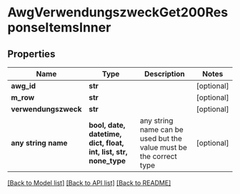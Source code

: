 # AwgVerwendungszweckGet200ResponseItemsInner


## Properties
Name | Type | Description | Notes
------------ | ------------- | ------------- | -------------
**awg_id** | **str** |  | [optional] 
**m_row** | **str** |  | [optional] 
**verwendungszweck** | **str** |  | [optional] 
**any string name** | **bool, date, datetime, dict, float, int, list, str, none_type** | any string name can be used but the value must be the correct type | [optional]

[[Back to Model list]](../README.md#documentation-for-models) [[Back to API list]](../README.md#documentation-for-api-endpoints) [[Back to README]](../README.md)


